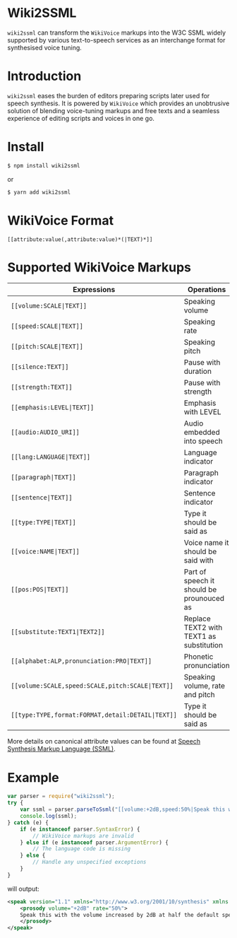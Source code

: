 # Wiki2SSML
`wiki2ssml` can transform the `WikiVoice` markups into the W3C SSML widely supported by various text-to-speech services as an interchange format for synthesised voice tuning.

# Introduction
`wiki2ssml` eases the burden of editors preparing scripts later used for speech synthesis. It is powered by `WikiVoice` which provides an unobtrusive solution of blending voice-tuning markups and free texts and a seamless experience of editing scripts and voices in one go. 

# Install
```sh
$ npm install wiki2ssml
```
or 
```sh
$ yarn add wiki2ssml
```
# WikiVoice Format
```
[[attribute:value(,attribute:value)*(|TEXT)*]]
```
# Supported WikiVoice Markups
| Expressions        | Operations|
| ------------- |-------------|
| `[[volume:SCALE\|TEXT]]` | Speaking volume |
| `[[speed:SCALE\|TEXT]]` | Speaking rate |
| `[[pitch:SCALE\|TEXT]]` | Speaking pitch |
| `[[silence:TEXT]]` | Pause with duration |
| `[[strength:TEXT]]` | Pause with strength |
| `[[emphasis:LEVEL\|TEXT]]` | Emphasis with LEVEL |
| `[[audio:AUDIO_URI]]` | Audio embedded into speech|
| `[[lang:LANGUAGE\|TEXT]]` | Language indicator |
| `[[paragraph\|TEXT]]` | Paragraph indicator |
| `[[sentence\|TEXT]]` | Sentence indicator |
| `[[type:TYPE\|TEXT]]` | Type it should be said as |
| `[[voice:NAME\|TEXT]]` | Voice name it should be said with |
| `[[pos:POS\|TEXT]]` | Part of speech it should be prounouced as |
| `[[substitute:TEXT1\|TEXT2]]` | Replace TEXT2 with TEXT1 as substitution |
| `[[alphabet:ALP,pronunciation:PRO\|TEXT]]` | Phonetic pronunciation |
| `[[volume:SCALE,speed:SCALE,pitch:SCALE\|TEXT]]` | Speaking volume, rate and pitch |
| `[[type:TYPE,format:FORMAT,detail:DETAIL\|TEXT]]` | Type it should be said as |

More details on canonical attribute values can be found at [Speech Synthesis Markup Language (SSML)](https://www.w3.org/TR/speech-synthesis/).

# Example
```js
var parser = require("wiki2ssml");
try {
    var ssml = parser.parseToSsml("[[volume:+2dB,speed:50%|Speak this with the volume increased by 2dB at half the default speech rate.]]", "en-GB");
    console.log(ssml);
} catch (e) {
    if (e instanceof parser.SyntaxError) {
        // WikiVoice markups are invalid
    } else if (e instanceof parser.ArgumentError) {
        // The language code is missing
    } else {
        // Handle any unspecified exceptions
    }
}
```
will output:
```xml
<speak version="1.1" xmlns="http://www.w3.org/2001/10/synthesis" xmlns:xsi="http://www.w3.org/2001/XMLSchema-instance" xsi:schemaLocation="http://www.w3.org/2001/10/synthesis http://www.w3.org/TR/speech-synthesis/synthesis.xsd" xml:lang="en-GB">
    <prosody volume="+2dB" rate="50%">
    Speak this with the volume increased by 2dB at half the default speech rate.
    </prosody>
</speak>
```
